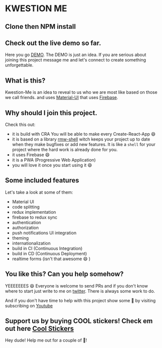 # KWESTION ME


## Clone then NPM install





## Check out the live demo so far.

Here you go [DEMO](https://kwestion.me). The DEMO is just an idea.  If you are serious about joining this project message me and let's connect to create something unforgettable.

## What is this?

Kwestion-Me is an idea to reveal to us who we are most like based on those we call friends. and uses [Material-UI](https://material-ui.com/) that uses [Firebase](https://firebase.google.com/).

## Why should I join this project.

Check this out:
* it is build with CRA  You will be able to make every Create-React-App :smile:
* it is based on a library [rmw-shell](https://github.com/TarikHuber/rmw-shell) witch keeps your project up to date when they make bugfixes or add new features. It is like a `shell` for your project where the hard work is already done for you.
* it uses Firebase :smile:
* it is a PWA (Progressive Web Application)
* you will love it once you start using it :smile:

## Some included features

Let's take a look at some of them:
* Material UI
* code splitting
* redux implementation
* firebase to redux sync
* authentication
* authorization
* push notifications UI integration
* theming
* internationalization
* build in CI (Continuous Integration)
* build in CD (Continuous Deployment)
* realtime forms (isn't that awesome :smile: )


## You like this? Can you help somehow?

YEEEEEEES :smile: Everyone is welcome to send PRs and if you don't know where to start just write to me on [twitter](https://instagram.com/we_will_code). There is always some work to do.

And if you don't have time to help with this project show some :blue_heart: by visiting subscribing on [Youtube](https://youtube.com/weWillCode)

## Support us by buying COOL stickers! Check em out here [Cool Stickers](https://believerationally.com/shop)
Hey dude! Help me out for a couple of :beers:!
